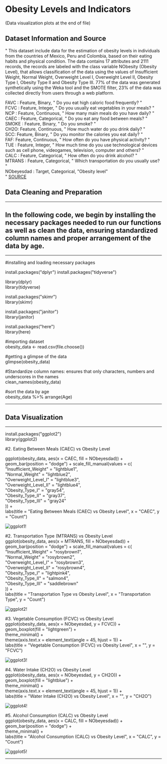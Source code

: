 # Obesity Levels and Indicators 

(Data visualization plots at the end of file)

## Dataset Information and Source

" This dataset include data for the estimation of obesity levels in individuals from the countries of Mexico, Peru and Colombia, based on their eating habits and physical condition. The data contains 17 attributes and 2111 records, the records are labeled with the class variable NObesity (Obesity Level), that allows classification of the data using the values of Insufficient Weight, Normal Weight, Overweight Level I, Overweight Level II, Obesity Type I, Obesity Type II and Obesity Type III. 77% of the data was generated synthetically using the Weka tool and the SMOTE filter, 23% of the data was collected directly from users through a web platform.

FAVC : Feature, Binary, " Do you eat high caloric food frequently? " </br>
FCVC : Feature, Integer, " Do you usually eat vegetables in your meals? " </br>
NCP : Feature, Continuous, " How many main meals do you have daily? " </br>
CAEC : Feature, Categorical, " Do you eat any food between meals? " </br>
SMOKE : Feature, Binary, " Do you smoke? " </br>
CH2O: Feature, Continuous, " How much water do you drink daily? " </br>
SCC: Feature, Binary, " Do you monitor the calories you eat daily? " </br>
FAF: Feature, Continuous, " How often do you have physical activity? " </br>
TUE : Feature, Integer, " How much time do you use technological devices such as cell phone, videogames, television, computer and others? " </br>
CALC : Feature, Categorical, " How often do you drink alcohol? " </br>
MTRANS : Feature, Categorical, " Which transportation do you usually use? " </br>
NObeyesdad : Target, Categorical, "Obesity level"  </br> " [SOURCE](https://www.kaggle.com/datasets/fatemehmehrparvar/obesity-levels)

## Data Cleaning and Preparation
---
In the following code, we begin by installing the necessary packages needed to run our functions as well as clean the data, ensuring standardized column names and proper arrangement of the data by age. 
----
---
#installing and loading necessary packages

install.packages("dplyr")
install.packages("tidyverse")

library(dplyr) </br>
library(tidyverse)

install.packages("skimr") </br>
library(skimr)

install.packages("janitor") </br>
library(janitor)

install.packages("here") </br>
library(here)

#importing dataset </br>
obesity_data <- read.csv(file.choose())

#getting a glimpse of the data </br>
glimpse(obesity_data)

#Standardize column names: ensures that only characters, numbers and underscores in the names </br>
clean_names(obesity_data)

#sort the data by age </br>
obesity_data %>% arrange(Age)

--- 
Data Visualization 
---
---
install.packages("ggplot2") </br>
library(ggplot2)

#2. Eating Between Meals (CAEC) vs Obesity Level </br>

ggplot(obesity_data, aes(x = CAEC, fill = NObeyesdad)) + </br>
  geom_bar(position = "dodge") + scale_fill_manual(values = c( </br>
    "Insufficient_Weight" = "lightblue1", </br>
    "Normal_Weight" = "lightblue2", </br>
    "Overweight_Level_I" = "lightblue3", </br>
    "Overweight_Level_II" = "lightblue4", </br>
    "Obesity_Type_I" = "gray54", </br>
    "Obesity_Type_II" = "gray37", </br>
    "Obesity_Type_III" = "gray24" </br>
  )) +  </br>
  labs(title = "Eating Between Meals (CAEC) vs Obesity Level", x = "CAEC", y = "Count") </br>

 ![ggplot1!](Rplot2.jpeg)  


#2. Transportation Type (MTRANS) vs Obesity Level </br>
ggplot(obesity_data, aes(x = MTRANS, fill = NObeyesdad)) + </br>
  geom_bar(position = "dodge") + scale_fill_manual(values = c( </br>
    "Insufficient_Weight" = "rosybrown1", </br>
    "Normal_Weight" = "rosybrown2", </br>
    "Overweight_Level_I" = "rosybrown3", </br>
    "Overweight_Level_II" = "rosybrown4", </br>
    "Obesity_Type_I" = "lightpink4", </br>
    "Obesity_Type_II" = "salmon4", </br>
    "Obesity_Type_III" = "saddlebrown" </br>
  )) + </br>
  labs(title = "Transportation Type vs Obesity Level", x = "Transportation Type", y = "Count") </br>
  
  ![ggplot2!](Rplot1.jpeg)  

#3. Vegetable Consumption (FCVC) vs Obesity Level </br>
ggplot(obesity_data, aes(x = NObeyesdad, y = FCVC)) + </br>
  geom_boxplot(fill = "lightgreen") + </br>
  theme_minimal() + </br>
  theme(axis.text.x = element_text(angle = 45, hjust = 1)) + </br>
  labs(title = "Vegetable Consumption (FCVC) vs Obesity Level", x = "", y = "FCVC") </br>

  ![ggplot3!](Rplot3.jpeg)  

#4. Water Intake (CH2O) vs Obesity Level </br>
ggplot(obesity_data, aes(x = NObeyesdad, y = CH2O)) + </br>
  geom_boxplot(fill = "lightblue") + </br>
  theme_minimal() + </br>
  theme(axis.text.x = element_text(angle = 45, hjust = 1)) + </br>
  labs(title = "Water Intake (CH2O) vs Obesity Level", x = "", y = "CH2O") </br>

  ![ggplot4!](Rplot4.jpeg)  

#5. Alcohol Consumption (CALC) vs Obesity Level </br>
ggplot(obesity_data, aes(x = CALC, fill = NObeyesdad)) + </br>
  geom_bar(position = "dodge") + </br>
  theme_minimal() + </br>
  labs(title = "Alcohol Consumption (CALC) vs Obesity Level", x = "CALC", y = "Count") </br>

  ![ggplot5!](Rplot5.jpeg)  
  
---

